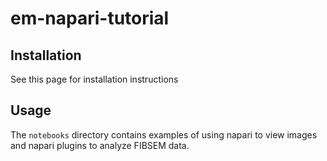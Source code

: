 # em-napari-tutorial

## Installation

See this page for installation instructions

## Usage

The `notebooks` directory contains examples of using napari to view images and napari plugins to analyze FIBSEM data.
